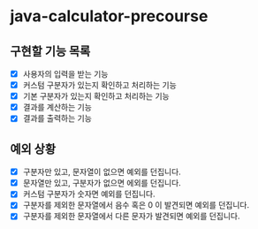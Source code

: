 # java-calculator-precourse

## 구현할 기능 목록

- [x] 사용자의 입력을 받는 기능
- [x] 커스텀 구분자가 있는지 확인하고 처리하는 기능
- [x] 기본 구분자가 있는지 확인하고 처리하는 기능
- [x] 결과를 계산하는 기능
- [x] 결과를 출력하는 기능

## 예외 상황

- [x] 구분자만 있고, 문자열이 없으면 예외를 던집니다.
- [x] 문자열만 있고, 구분자가 없으면 에외를 던집니다.
- [x] 커스텀 구분자가 숫자면 예외를 던집니다.
- [x] 구분자를 제외한 문자열에서 음수 혹은 0 이 발견되면 예외를 던집니다.
- [x] 구분자를 제외한 문자열에서 다른 문자가 발견되면 예외를 던집니다.